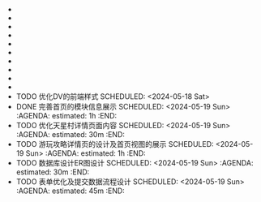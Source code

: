 -
-
-
-
-
-
-
-
-
-
- TODO 优化DV的前端样式
  SCHEDULED: <2024-05-18 Sat>
- DONE 完善首页的模块信息展示
  SCHEDULED: <2024-05-19 Sun>
  :AGENDA:
  estimated: 1h
  :END:
- TODO 优化天星村详情页面内容
  SCHEDULED: <2024-05-19 Sun>
  :AGENDA:
  estimated: 30m
  :END:
- TODO 游玩攻略详情页的设计及首页视图的展示
  SCHEDULED: <2024-05-19 Sun>
  :AGENDA:
  estimated: 1h
  :END:
- TODO 数据库设计ER图设计
  SCHEDULED: <2024-05-19 Sun>
  :AGENDA:
  estimated: 30m
  :END:
- TODO 表单优化及提交数据流程设计
  SCHEDULED: <2024-05-19 Sun>
  :AGENDA:
  estimated: 45m
  :END: